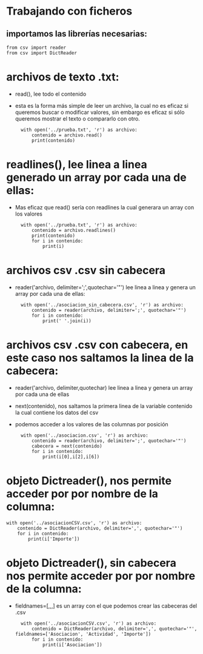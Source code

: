 # Trabajando con ficheros
## importamos las librerías necesarias:

    from csv import reader
    from csv import DictReader

# archivos de texto .txt:
- read(), lee todo el contenido
- esta es la forma más simple de leer un archivo, la cual no es eficaz si queremos buscar o modificar valores, sin embargo es eficaz si sólo queremos mostrar el texto o compararlo con otro.

        with open('../prueba.txt', 'r') as archivo:
            contenido = archivo.read()
            print(contenido)

# readlines(), lee linea a linea generado un array por cada una de ellas:
- Mas eficaz que read() sería con readlines la cual generara un array con los valores

        with open('../prueba.txt', 'r') as archivo:
            contenido = archivo.readlines()
            print(contenido)
            for i in contenido:
                print(i)

# archivos csv .csv sin cabecera
- reader('archivo, delimiter=';',quotechar='"') lee linea a linea y genera un array por cada una de ellas:

        with open('../asociacion_sin_cabecera.csv', 'r') as archivo:
            contenido = reader(archivo, delimiter=';', quotechar='"')
            for i in contenido:
                print(' '.join(i))

# archivos csv .csv con cabecera, en este caso nos saltamos la linea de la cabecera:
- reader('archivo, delimiter,quotechar) lee linea a linea y genera un array por cada una de ellas
- next(contenido), nos saltamos la primera linea de la variable contenido la cual contiene los datos del csv
- podemos acceder a los valores de las columnas por posición

        with open('../asociacion.csv', 'r') as archivo:
            contenido = reader(archivo, delimiter=';', quotechar='"')
            cabecera = next(contenido)
            for i in contenido:
                print(i[0],i[2],i[6])

# objeto Dictreader(), nos permite acceder por por nombre de la columna:
    with open('../asociacionCSV.csv', 'r') as archivo:
        contenido = DictReader(archivo, delimiter=',', quotechar='"')
        for i in contenido:
            print(i['Importe'])

# objeto Dictreader(), sin cabecera nos permite acceder por por nombre de la columna:
- fieldnames=[,,,] es un array con el que podemos crear las cabeceras del .csv

        with open('../asociacionCSV.csv', 'r') as archivo:
            contenido = DictReader(archivo, delimiter=',', quotechar='"', fieldnames=['Asociacion', 'Actividad', 'Importe'])
            for i in contenido:
                print(i['Asociacion'])
